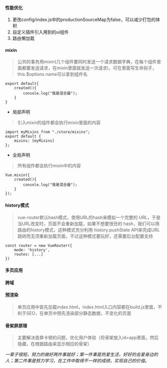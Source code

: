 #### 性能优化

1. 更改config/index.js中的productionSourceMap为false，可以减少打包的体积
2. 自定义插件引入用到的ui组件
3. 路由懒加载

#### mixin
> 公共的事务用mixin(几个组件要同时发送一个请求数据字典，在每个组件里面都要发送请求，在mixin里面就发送一次请求)，可在里面写生命钩子，this.$options.name可以拿到组件名

    export default{
        created(){
            console.log("我是混合器");
        }
    }

* 局部声明
> 引入mixin的组件都会执行mixin里面的内容

    import myMixins from "./store/mixins";
    export default {
        mixins: [myMixins]
    };

* 全局声明
> 所有组件都会执行mixin中的内容

    Vue.mixin({
        created(){
            console.log("我是混合器");
        }
    });

#### history模式
> vue-router默认hash模式，使用URL的hash来模拟一个完整的 URL，于是当URL改变时，页面不会重新加载，如果不想要很丑的 hash，我们可以用路由的history模式，这种模式充分利用 history.pushState API来完成URL跳转而无须重新加载页面，不过这种模式要玩好，还需要后台配置支持

    const router = new VueRouter({
        mode: 'history',
        routes: [...]
    })

#### 多页应用

#### 跨域

#### 预渲染
> 单页应用中首先加载index.html，index.html入口内容都在build.js里面，不利于SEO，在单页中预先渲染部分静态数据，不变化的页面

#### 骨架屏原理
> 主要解决首屏卡顿的问题，优化用户体验（将骨架放入id=app里面，然后隐藏，在根据路由来显示相应的骨架）





*一辈子很短，努力的做好两件事就好；第一件事是热爱生活，好好的去爱身边的人；第二件事是努力学习，在工作中取得不一样的成绩，实现自己的价值。*